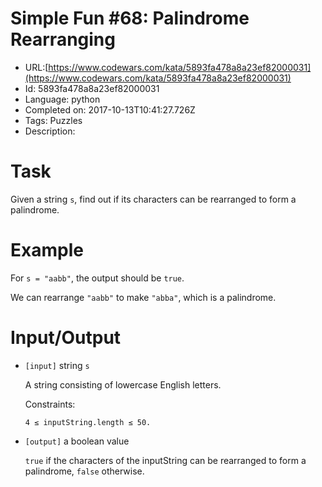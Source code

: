 # Simple Fun #68: Palindrome Rearranging

 - URL:[https://www.codewars.com/kata/5893fa478a8a23ef82000031](https://www.codewars.com/kata/5893fa478a8a23ef82000031)
 - Id: 5893fa478a8a23ef82000031
 - Language: python
 - Completed on: 2017-10-13T10:41:27.726Z
 - Tags: Puzzles
 - Description:
# Task
 Given a string `s`, find out if its characters can be rearranged to form a palindrome.

# Example

 For `s = "aabb"`, the output should be `true`.

 We can rearrange `"aabb"` to make `"abba"`, which is a palindrome.

# Input/Output


 - `[input]` string `s`

    A string consisting of lowercase English letters.

    Constraints:

    `4 ≤ inputString.length ≤ 50.`


 - `[output]` a boolean value

    `true` if the characters of the inputString can be rearranged to form a palindrome, `false` otherwise.


